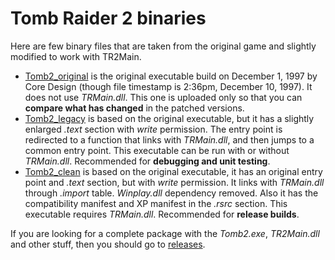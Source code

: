 # Tomb Raider 2 binaries

Here are few binary files that are taken from the original game and slightly modified to work with TR2Main.

- [Tomb2_original](Tomb2_original.zip) is the original executable build on December 1, 1997 by Core Design (though file timestamp is 2:36pm, December 10, 1997). It does not use *TRMain.dll*. This one is uploaded only so that you can **compare what has changed** in the patched versions.
- [Tomb2_legacy](Tomb2_legacy.zip) is based on the original executable, but it has a slightly enlarged *.text* section with *write* permission. The entry point is redirected to a function that links with *TRMain.dll*, and then jumps to a common entry point. This executable can be run with or without *TRMain.dll*. Recommended for **debugging and unit testing**.
- [Tomb2_clean](Tomb2_clean.zip) is based on the original executable, it has an original entry point and *.text* section, but with *write* permission. It links with *TRMain.dll* through *.import* table. *Winplay.dll* dependency removed. Also it has the compatibility manifest and XP manifest in the *.rsrc* section. This executable requires *TRMain.dll*. Recommended for **release builds**.

If you are looking for a complete package with the *Tomb2.exe*, *TR2Main.dll* and other stuff, then you should go to [releases](https://github.com/Arsunt/TR2Main/releases).
